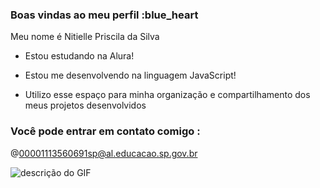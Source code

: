 ### Boas vindas ao meu perfil :blue_heart

Meu nome é Nitielle Priscila da Silva

- Estou estudando na Alura!
  
- Estou me desenvolvendo na linguagem JavaScript!
  
- Utilizo esse espaço para minha organização e compartilhamento dos meus projetos desenvolvidos

### Você pode entrar em contato comigo :

@00001113560691sp@al.educacao.sp.gov.br


![descrição do GIF](https://media.tenor.com/WhyufqTMhy4AAAAM/video-game-bee-and-puppycat.gif)
